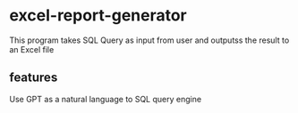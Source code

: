 # excel-report-generator
This program takes SQL Query as input from user and outputss the result to an Excel file


## features
Use GPT as a natural language to SQL query engine

